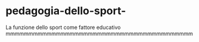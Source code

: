 pedagogia-dello-sport-
======================

La funzione dello sport come fattore educativo
mmmmmmmmmmmmmmmmmmmmmmmmmmmmmmmmmmmmmmmmm
